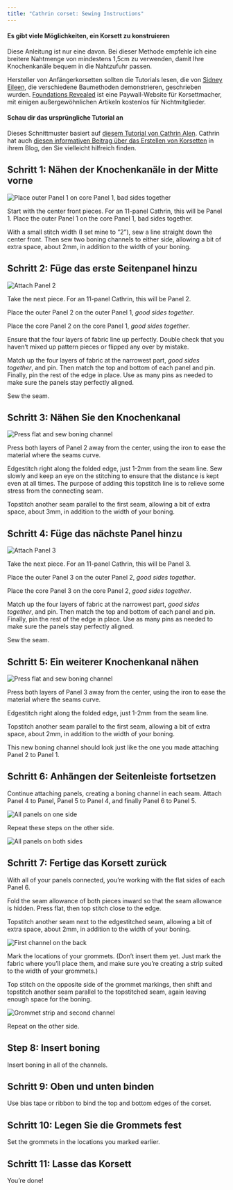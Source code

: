 ```yaml
---
title: "Cathrin corset: Sewing Instructions"
---
```


<Note>

#### Es gibt viele Möglichkeiten, ein Korsett zu konstruieren

Diese Anleitung ist nur eine davon. Bei dieser Methode empfehle ich eine breitere Nahtmenge von mindestens 1,5cm zu verwenden, damit Ihre Knochenkanäle bequem in die Nahtzufuhr passen.

Hersteller von Anfängerkorsetten sollten die Tutorials lesen, die von [Sidney Eileen](http://www.sidneyeileen.com), die verschiedene Baumethoden demonstrieren, geschrieben wurden. [Foundations Revealed](https://www.foundationsrevealed.com) ist eine Paywall-Website für Korsettmacher, mit einigen außergewöhnlichen Artikeln kostenlos für Nichtmitglieder.

#### Schau dir das ursprüngliche Tutorial an

Dieses Schnittmuster basiert auf [diesem Tutorial von Cathrin Alen](https://katafalk.wordpress.com/2010/06/24/underbust-pattern-tutorial/). Cathrin hat auch [diesen informativen Beitrag über das Erstellen von Korsetten](https://katafalk.wordpress.com/2009/05/03/how-i-sew-corsets/) in ihrem Blog, den Sie vielleicht hilfreich finden.

</Note>

## Schritt 1: Nähen der Knochenkanäle in der Mitte vorne

![Place outer Panel 1 on core Panel 1, bad sides together](step01.png)

Start with the center front pieces. For an 11-panel Cathrin, this will be Panel 1. Place the outer Panel 1 on the core Panel 1, bad sides together.

With a small stitch width (I set mine to “2”), sew a line straight down the center front. Then sew two boning channels to either side, allowing a bit of extra space, about 2mm, in addition to the width of your boning.

## Schritt 2: Füge das erste Seitenpanel hinzu

![Attach Panel 2](step02.png)

Take the next piece. For an 11-panel Cathrin, this will be Panel 2.

Place the outer Panel 2 on the outer Panel 1, _good sides together_.

Place the core Panel 2 on the core Panel 1, _good sides together_.

Ensure that the four layers of fabric line up perfectly. Double check that you haven’t mixed up pattern pieces or flipped any over by mistake.

Match up the four layers of fabric at the narrowest part, _good sides together_, and pin. Then match the top and bottom of each panel and pin. Finally, pin the rest of the edge in place. Use as many pins as needed to make sure the panels stay perfectly aligned.

Sew the seam.

## Schritt 3: Nähen Sie den Knochenkanal

![Press flat and sew boning channel](step03.png)

Press both layers of Panel 2 away from the center, using the iron to ease the material where the seams curve.

Edgestitch right along the folded edge, just 1-2mm from the seam line. Sew slowly and keep an eye on the stitching to ensure that the distance is kept even at all times. The purpose of adding this topstitch line is to relieve some stress from the connecting seam.

Topstitch another seam parallel to the first seam, allowing a bit of extra space, about 3mm, in addition to the width of your boning.

## Schritt 4: Füge das nächste Panel hinzu

![Attach Panel 3](step04.png)

Take the next piece. For an 11-panel Cathrin, this will be Panel 3.

Place the outer Panel 3 on the outer Panel 2, _good sides together_.

Place the core Panel 3 on the core Panel 2, _good sides together_.

Match up the four layers of fabric at the narrowest part, _good sides together_, and pin. Then match the top and bottom of each panel and pin. Finally, pin the rest of the edge in place. Use as many pins as needed to make sure the panels stay perfectly aligned.

Sew the seam.

## Schritt 5: Ein weiterer Knochenkanal nähen

![Press flat and sew boning channel](step05.png)

Press both layers of Panel 3 away from the center, using the iron to ease the material where the seams curve.

Edgestitch right along the folded edge, just 1-2mm from the seam line.

Topstitch another seam parallel to the first seam, allowing a bit of extra space, about 2mm, in addition to the width of your boning.

This new boning channel should look just like the one you made attaching Panel 2 to Panel 1.

## Schritt 6: Anhängen der Seitenleiste fortsetzen

Continue attaching panels, creating a boning channel in each seam. Attach Panel 4 to Panel, Panel 5 to Panel 4, and finally Panel 6 to Panel 5.

![All panels on one side](step06.png)

Repeat these steps on the other side.

![All panels on both sides](step06b.png)

## Schritt 7: Fertige das Korsett zurück

With all of your panels connected, you’re working with the flat sides of each Panel 6.

Fold the seam allowance of both pieces inward so that the seam allowance is hidden. Press flat, then top stitch close to the edge.

Topstitch another seam next to the edgestitched seam, allowing a bit of extra space, about 2mm, in addition to the width of your boning.

![First channel on the back](step07.png)

Mark the locations of your grommets. (Don’t insert them yet. Just mark the fabric where you’ll place them, and make sure you’re creating a strip suited to the width of your grommets.)

Top stitch on the opposite side of the grommet markings, then shift and topstitch another seam parallel to the topstitched seam, again leaving enough space for the boning.

![Grommet strip and second channel](step07b.png)

Repeat on the other side.

## Step 8: Insert boning

Insert boning in all of the channels.

## Schritt 9: Oben und unten binden

Use bias tape or ribbon to bind the top and bottom edges of the corset.

## Schritt 10: Legen Sie die Grommets fest

Set the grommets in the locations you marked earlier.

## Schritt 11: Lasse das Korsett

You’re done!
